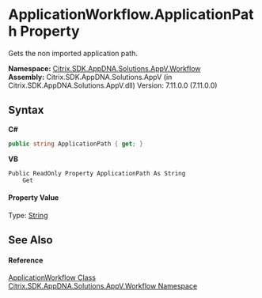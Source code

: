 # ApplicationWorkflow.ApplicationPath Property 
 

Gets the non imported application path.

**Namespace:**&nbsp;[Citrix.SDK.AppDNA.Solutions.AppV.Workflow](1e038e44-3abf-af35-22ef-5107a48f9af4.md)<br />**Assembly:**&nbsp;Citrix.SDK.AppDNA.Solutions.AppV (in Citrix.SDK.AppDNA.Solutions.AppV.dll) Version: 7.11.0.0 (7.11.0.0)

## Syntax

**C#**
```csharp
public string ApplicationPath { get; }
```

**VB**
```vbnet
Public ReadOnly Property ApplicationPath As String
	Get
```


#### Property Value
Type: <a href="http://msdn2.microsoft.com/en-us/library/s1wwdcbf" target="_blank">String</a>

## See Also


#### Reference
<a href="b078f8cf-ab87-c4b0-9d50-5c33d71c3cfa">ApplicationWorkflow Class</a><br /><a href="1e038e44-3abf-af35-22ef-5107a48f9af4">Citrix.SDK.AppDNA.Solutions.AppV.Workflow Namespace</a><br />